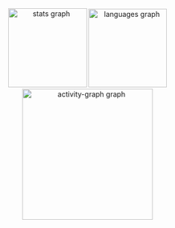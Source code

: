 <div align="center">
  <img src="https://github-readme-stats.vercel.app/api?username=Kauanwasconcelos&hide_title=false&hide_rank=false&show_icons=true&include_all_commits=true&count_private=true&disable_animations=false&theme=nightowl&locale=pt-br&hide_border=false&order=1" height="157" alt="stats graph"  />
  <img src="https://github-readme-stats.vercel.app/api/top-langs?username=Kauanwasconcelos&locale=pt-br&hide_title=false&layout=compact&card_width=320&langs_count=5&theme=nightowl&hide_border=false&order=2" height="156" alt="languages graph"  />
  <img src="https://github-readme-activity-graph.vercel.app/graph?username=Kauanwasconcelos&radius=16&theme=nightowl&area=true&order=5&hide_border=false&hide_title=false" height="260" alt="activity-graph graph"  />
</div>

###
